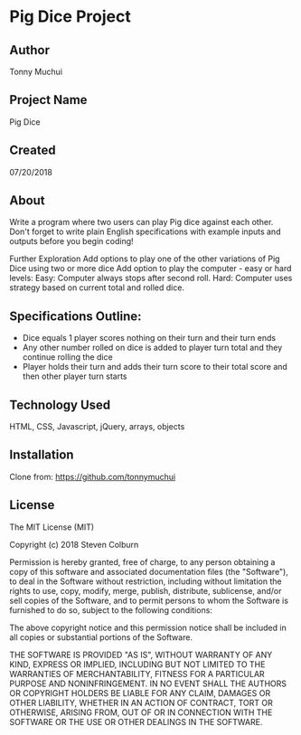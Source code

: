 # Pig Dice Project

## Author

Tonny Muchui
## Project Name

Pig Dice

## Created

07/20/2018  

## About

Write a program where two users can play Pig dice against each other. Don't forget to write plain English specifications with example inputs and outputs before you begin coding!

Further Exploration
Add options to play one of the other variations of Pig Dice using two or more dice
Add option to play the computer - easy or hard levels:
Easy: Computer always stops after second roll.
Hard: Computer uses strategy based on current total and rolled dice.


## Specifications Outline:

  * Dice equals 1 player scores nothing on their turn and their turn ends
  * Any other number rolled on dice is added to player turn total and they   continue rolling the dice
  * Player holds their turn and adds their turn score to their total score and then other player turn starts

## Technology Used

HTML, CSS, Javascript, jQuery, arrays, objects  

## Installation
Clone from:
https://github.com/tonnymuchui

## License

The MIT License (MIT)

Copyright (c) 2018 Steven Colburn

Permission is hereby granted, free of charge, to any person obtaining a copy of this software and associated documentation files (the "Software"), to deal in the Software without restriction, including without limitation the rights to use, copy, modify, merge, publish, distribute, sublicense, and/or sell copies of the Software, and to permit persons to whom the Software is furnished to do so, subject to the following conditions:

The above copyright notice and this permission notice shall be included in all copies or substantial portions of the Software.

THE SOFTWARE IS PROVIDED "AS IS", WITHOUT WARRANTY OF ANY KIND, EXPRESS OR IMPLIED, INCLUDING BUT NOT LIMITED TO THE WARRANTIES OF MERCHANTABILITY, FITNESS FOR A PARTICULAR PURPOSE AND NONINFRINGEMENT. IN NO EVENT SHALL THE AUTHORS OR COPYRIGHT HOLDERS BE LIABLE FOR ANY CLAIM, DAMAGES OR OTHER LIABILITY, WHETHER IN AN ACTION OF CONTRACT, TORT OR OTHERWISE, ARISING FROM, OUT OF OR IN CONNECTION WITH THE SOFTWARE OR THE USE OR OTHER DEALINGS IN THE SOFTWARE.
